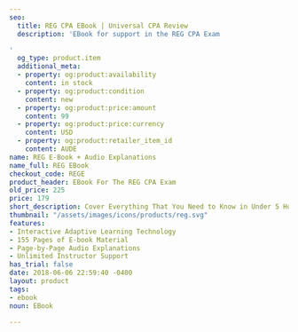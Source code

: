 ```yaml
---
seo:
  title: REG CPA EBook | Universal CPA Review
  description: 'EBook for support in the REG CPA Exam

'
  og_type: product.item
  additional_meta:
  - property: og:product:availability
    content: in stock
  - property: og:product:condition
    content: new
  - property: og:product:price:amount
    content: 99
  - property: og:product:price:currency
    content: USD
  - property: og:product:retailer_item_id
    content: AUDE
name: REG E-Book + Audio Explanations
name_full: REG EBook
checkout_code: REGE
product_header: EBook For The REG CPA Exam
old_price: 225
price: 179
short_description: Cover Everything That You Need to Know in Under 5 Hours
thumbnail: "/assets/images/icons/products/reg.svg"
features:
- Interactive Adaptive Learning Technology
- 155 Pages of E-book Material
- Page-by-Page Audio Explanations
- Unlimited Instructor Support
has_trial: false
date: 2018-06-06 22:59:40 -0400
layout: product
tags:
- ebook
noun: EBook

---
```

